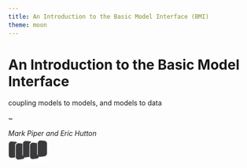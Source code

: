 ```yaml
---
title: An Introduction to the Basic Model Interface (BMI)
theme: moon
---
```


# An Introduction to the Basic Model Interface

coupling models to models, and models to data

~

_Mark Piper and Eric Hutton_  

<a href="https://csdms.colorado.edu">
<img align="center" width="80px" style="margin:-10px 0 20px 0" src="./assets/CSDMS-logo-nocolor.png">
</a>
